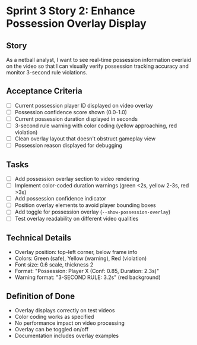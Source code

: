 # Sprint 3 Story 2: Enhance Possession Overlay Display

## Story
As a netball analyst, I want to see real-time possession information overlaid on the video so that I can visually verify possession tracking accuracy and monitor 3-second rule violations.

## Acceptance Criteria
- [ ] Current possession player ID displayed on video overlay
- [ ] Possession confidence score shown (0.0-1.0)
- [ ] Current possession duration displayed in seconds
- [ ] 3-second rule warning with color coding (yellow approaching, red violation)
- [ ] Clean overlay layout that doesn't obstruct gameplay view
- [ ] Possession reason displayed for debugging

## Tasks
- [ ] Add possession overlay section to video rendering
- [ ] Implement color-coded duration warnings (green <2s, yellow 2-3s, red >3s)
- [ ] Add possession confidence indicator
- [ ] Position overlay elements to avoid player bounding boxes
- [ ] Add toggle for possession overlay (`--show-possession-overlay`)
- [ ] Test overlay readability on different video qualities

## Technical Details
- Overlay position: top-left corner, below frame info
- Colors: Green (safe), Yellow (warning), Red (violation)
- Font size: 0.6 scale, thickness 2
- Format: "Possession: Player X (Conf: 0.85, Duration: 2.3s)"
- Warning format: "3-SECOND RULE: 3.2s" (red background)

## Definition of Done
- Overlay displays correctly on test videos
- Color coding works as specified
- No performance impact on video processing
- Overlay can be toggled on/off
- Documentation includes overlay examples

